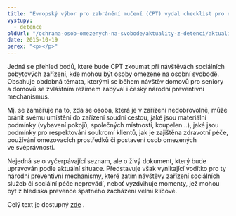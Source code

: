 ```yaml
---
title: "Evropský výbor pro zabránění mučení (CPT) vydal checklist pro návštěvy sociálních zařízení"
vystupy:
  - detence
oldUrl: "/ochrana-osob-omezenych-na-svobode/aktuality-z-detenci/aktuality-z-detenci-2015/evropsky-vybor-pro-zabraneni-muceni-cpt-vydal-checklist-pro-navstevy-socialnich-zari/"
date: 2015-10-19
perex: "<p></p>"
---
```


<!-- imported from the old website -->

<p>Jedná se přehled bodů, které bude CPT zkoumat při návštěvách sociálních pobytových zařízení, kde mohou být osoby omezené na osobní svobodě. Obsahuje obdobná témata, kterými se během návštěv domovů pro seniory a domovů se zvláštním režimem zabýval i český národní preventivní mechanismus.</p><p>Mj. se zaměřuje na to, zda se osoba, která je v zařízení nedobrovolně, může bránit svému umístění do zařízení soudní cestou, jaké jsou materiální podmínky (vybavení pokojů, společných místností, koupelen…), jaké jsou podmínky pro respektování soukromí klientů, jak je zajištěna zdravotní péče, používání omezovacích prostředků či postavení osob omezených ve svéprávnosti. </p><p>Nejedná se o vyčerpávající seznam, ale o živý dokument, který bude upravován podle aktuální situace. Představuje však vynikající vodítko pro ty národní preventivní mechanismy, které zatím návštěvy zařízení sociálních služeb či sociální péče neprovádí, neboť vyzdvihuje momenty, jež mohou být z hlediska prevence špatného zacházení velmi klíčové.</p><p>Celý text je dostupný <a title="Otevření do nového okna" href="http://www.cpt.coe.int/en/working-documents/CPT-Inf-2015-23-eng.pdf" target="_blank">zde</a> .</p>
